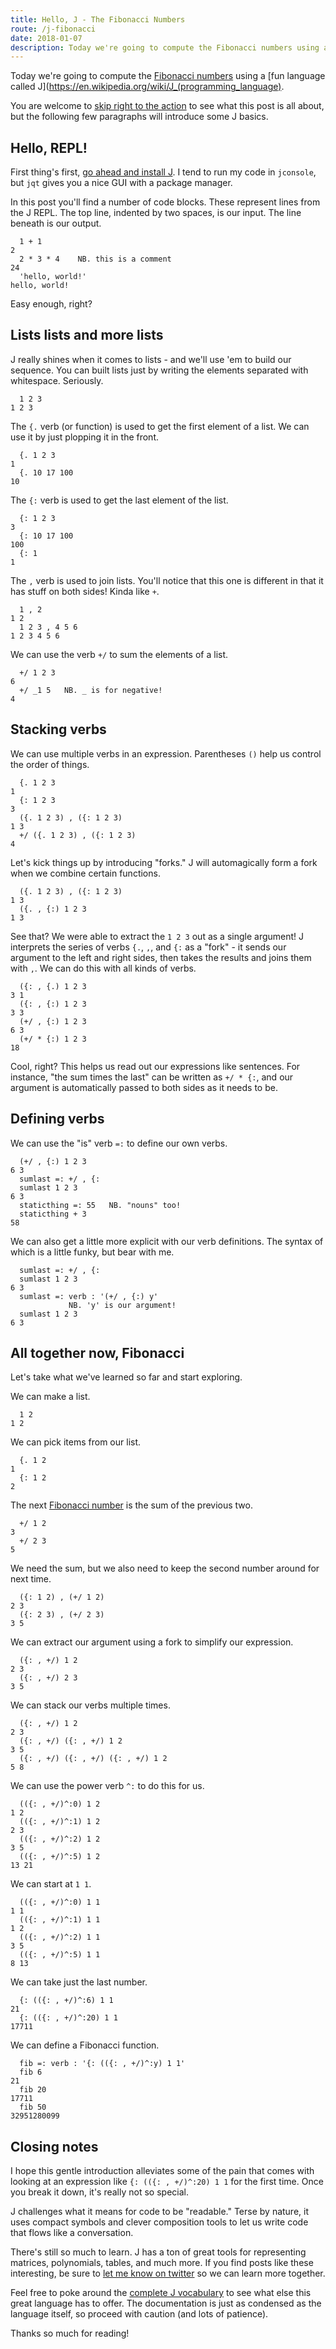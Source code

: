 ```yaml
---
title: Hello, J - The Fibonacci Numbers
route: /j-fibonacci
date: 2018-01-07
description: Today we're going to compute the Fibonacci numbers using a fun language called J.
---
```


Today we're going to compute the [Fibonacci numbers](https://en.wikipedia.org/wiki/Fibonacci_number) using a [fun language called J](https://en.wikipedia.org/wiki/J_(programming_language).

You are welcome to [skip right to the action](#all-together-now-fibonacci) to see what this post is all about, but the following few paragraphs will introduce some J basics.

## Hello, REPL!

First thing's first, [go ahead and install J](http://code.jsoftware.com/wiki/System/Installation/All-in-One). I tend to run my code in `jconsole`, but `jqt` gives you a nice GUI with a package manager.

In this post you'll find a number of code blocks. These represent lines from the J REPL. The top line, indented by two spaces, is our input. The line beneath is our output.

```
  1 + 1
2
  2 * 3 * 4    NB. this is a comment
24
  'hello, world!'
hello, world!
```

Easy enough, right?

## Lists lists and more lists

J really shines when it comes to lists - and we'll use 'em to build our sequence. You can built lists just by writing the elements separated with whitespace. Seriously.

```
  1 2 3
1 2 3
```

The `{.` verb (or function) is used to get the first element of a list. We can use it by just plopping it in the front.

```
  {. 1 2 3
1
  {. 10 17 100
10
```

The `{:` verb is used to get the last element of the list.

```
  {: 1 2 3
3
  {: 10 17 100
100
  {: 1
1
```

The `,` verb is used to join lists. You'll notice that this one is different in that it has stuff on both sides! Kinda like `+`.

```
  1 , 2
1 2
  1 2 3 , 4 5 6
1 2 3 4 5 6
```

We can use the verb `+/` to sum the elements of a list.

```
  +/ 1 2 3
6
  +/ _1 5   NB. _ is for negative!
4
```

## Stacking verbs

We can use multiple verbs in an expression. Parentheses `()` help us control the order of things.

```
  {. 1 2 3
1
  {: 1 2 3
3
  ({. 1 2 3) , ({: 1 2 3)
1 3
  +/ ({. 1 2 3) , ({: 1 2 3)
4
```

Let's kick things up by introducing "forks." J will automagically form a fork when we combine certain functions.

```
  ({. 1 2 3) , ({: 1 2 3)
1 3
  ({. , {:) 1 2 3
1 3

```

See that? We were able to extract the `1 2 3` out as a single argument! J interprets the series of verbs `{.`, `,`, and `{:` as a "fork" - it sends our argument to the left and right sides, then takes the results and joins them with `,`. We can do this with all kinds of verbs.

```
  ({: , {.) 1 2 3
3 1
  ({: , {:) 1 2 3
3 3
  (+/ , {:) 1 2 3
6 3
  (+/ * {:) 1 2 3
18
```

Cool, right? This helps us read out our expressions like sentences. For instance, "the sum times the last" can be written as `+/ * {:`, and our argument is automatically passed to both sides as it needs to be.

## Defining verbs

We can use the "is" verb `=:` to define our own verbs.

```
  (+/ , {:) 1 2 3
6 3
  sumlast =: +/ , {:
  sumlast 1 2 3
6 3
  staticthing =: 55   NB. "nouns" too!
  staticthing + 3
58
```

We can also get a little more explicit with our verb definitions. The syntax of which is a little funky, but bear with me.

```
  sumlast =: +/ , {:
  sumlast 1 2 3
6 3
  sumlast =: verb : '(+/ , {:) y'
             NB. 'y' is our argument!
  sumlast 1 2 3
6 3
```

## All together now, Fibonacci

Let's take what we've learned so far and start exploring.

We can make a list.

```
  1 2
1 2
```

We can pick items from our list.

```
  {. 1 2
1
  {: 1 2
2
```

The next [Fibonacci number](https://en.wikipedia.org/wiki/Fibonacci_number) is the sum of the previous two.

```
  +/ 1 2
3
  +/ 2 3
5
```

We need the sum, but we also need to keep the second number around for next time.

```
  ({: 1 2) , (+/ 1 2)
2 3
  ({: 2 3) , (+/ 2 3)
3 5
```

We can extract our argument using a fork to simplify our expression.

```
  ({: , +/) 1 2
2 3
  ({: , +/) 2 3
3 5
```

We can stack our verbs multiple times.


```
  ({: , +/) 1 2
2 3
  ({: , +/) ({: , +/) 1 2
3 5
  ({: , +/) ({: , +/) ({: , +/) 1 2
5 8
```

We can use the power verb `^:` to do this for us.

```
  (({: , +/)^:0) 1 2
1 2
  (({: , +/)^:1) 1 2
2 3
  (({: , +/)^:2) 1 2
3 5
  (({: , +/)^:5) 1 2
13 21
```

We can start at `1 1`.

```
  (({: , +/)^:0) 1 1
1 1
  (({: , +/)^:1) 1 1
1 2
  (({: , +/)^:2) 1 1
3 5
  (({: , +/)^:5) 1 1
8 13
```

We can take just the last number.

```
  {: (({: , +/)^:6) 1 1
21
  {: (({: , +/)^:20) 1 1
17711
```

We can define a Fibonacci function.

```
  fib =: verb : '{: (({: , +/)^:y) 1 1'
  fib 6
21
  fib 20
17711
  fib 50
32951280099
```

## Closing notes

I hope this gentle introduction alleviates some of the pain that comes with looking at an expression like `{: (({: , +/)^:20) 1 1` for the first time. Once you break it down, it's really not so special.

J challenges what it means for code to be "readable." Terse by nature, it uses compact symbols and clever composition tools to let us write code that flows like a conversation.

There's still so much to learn. J has a ton of great tools for representing matrices, polynomials, tables, and much more. If you find posts like these interesting, be sure to [let me know on twitter](https://twitter.com/jdan) so we can learn more together.

Feel free to poke around the [complete J vocabulary](http://www.jsoftware.com/help/dictionary/vocabul.htm) to see what else this great language has to offer. The documentation is just as condensed as the language itself, so proceed with caution (and lots of patience).

Thanks so much for reading!
